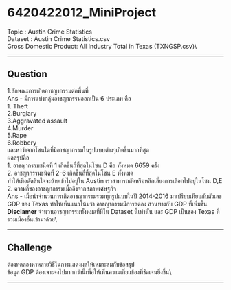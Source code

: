 # 6420422012_MiniProject
Topic : Austin Crime Statistics\
Dataset : Austin Crime Statistics.csv\
               Gross Domestic Product: All Industry Total in Texas (TXNGSP.csv)\
***
## Question
1.ลักษณะการเกิดอาชญากรรมต่อพื้นที่\
Ans  - มีการแบ่งกลุ่มอาชญากรรมออกเป็น 6 ประเภท คือ \
	  1. Theft\
	  2.Burglary\
	  3.Aggravated assault\
	  4.Murder\
	  5.Rape\
	  6.Robbery\
	และหาว่าจากโซนใดที่มีอาชญากรรมในรูปแบบต่างๆเกิดขึ้นมากที่สุด\
	ผลสรุปคือ \
	1. อาชญากรรมชนิดที่ 1 เกิดขึ้นถี่ที่สุดในโซน D คือ ทั้งหมด 6659 ครั้ง  \
	2. อาชญากรรมชนิดที่ 2-6 เกิดขึ้นถี่ที่สุดในโซน E ทั้งหมด \
	ทำให้เมื่อตัดสินใจจะย้ายเข้าไปอยู่ใน Austin เราสามารถตัดหรือหลีกเลี่ยงการเลือกไปอยู่ในโซน D,E\
2. ความถี่ของอาชญากรรมเมื่ออิงจากสภาพเศษฐกิจ\
Ans - เมื่อนำจำนวนการเกิดอาชญากรรมรวมทุกรูปแบบในปี 2014-2016 มาเปรียบเทียบกับตัวเลข GDP ของ Texas ทำให้เห็นแนวโน้มว่า อาชญากรรมมีการลดลง สวนทางกับ GDP ที่เพิ่มขึ้น \
**Disclamer** จำนวนอาชญากรรมทั้งหมดที่มีใน Dataset นี้เท่านั้น และ GDP เป็นของ Texas ที่รวมเมืองอื่นเข้ามาด้วย\

***
## Challenge 
ต้องทดลองหาหลายวิธีในการแสดงผลให้เหมาะสมกับข้อสรุป\
ข้อมูล GDP ต้องเจาะจงไปมากกว่านี้เพื่อให้เห็นความเกี่ยวข้องที่ชัดเจนยิ่งขึ้น\

***
